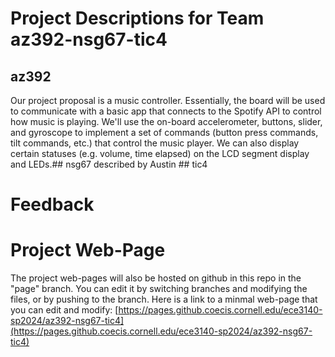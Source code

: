 # Project Descriptions for Team az392-nsg67-tic4

## az392
Our project proposal is a music controller. Essentially, the board will be used to communicate with a basic app that connects to the Spotify API to control how music is playing. We'll use the on-board accelerometer, buttons, slider, and gyroscope to implement a set of commands (button press commands, tilt commands, etc.) that control the music player. We can also display certain statuses (e.g. volume, time elapsed) on the LCD segment display and LEDs.## nsg67
described by Austin ## tic4

# Feedback
# Project Web-Page

The project web-pages will also be hosted on github in this repo in the "page" branch. You can edit it by switching branches and modifying the files, or by pushing to the branch. Here is a link to a minmal web-page that you can edit and modify: [https://pages.github.coecis.cornell.edu/ece3140-sp2024/az392-nsg67-tic4](https://pages.github.coecis.cornell.edu/ece3140-sp2024/az392-nsg67-tic4)
